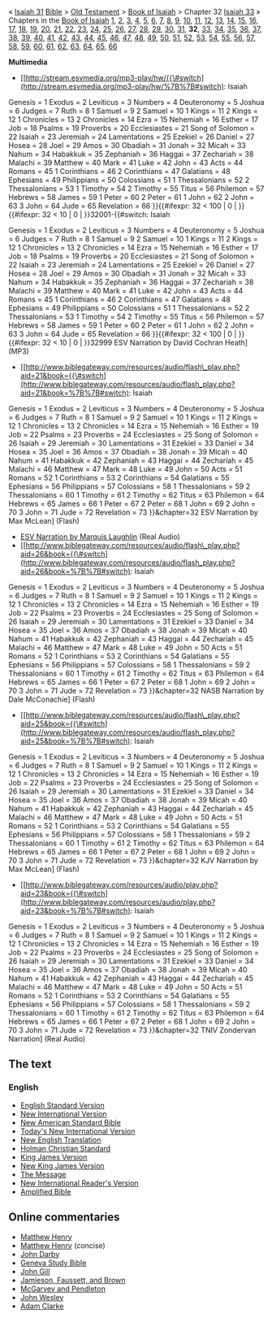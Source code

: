 «
[Isaiah 31](index.php?title=Isaiah_31&action=edit&redlink=1 "Isaiah 31 (page does not exist)")
[Bible](Bible "Bible") \>
[Old Testament](Old_Testament "Old Testament") \>
[Book of Isaiah](Book_of_Isaiah "Book of Isaiah") \> Chapter 32
[Isaiah 33](Isaiah_33 "Isaiah 33") »
Chapters in the [Book of Isaiah](Book_of_Isaiah "Book of Isaiah")
[1](index.php?title=Isaiah_1&action=edit&redlink=1 "Isaiah 1 (page does not exist)"),
[2](index.php?title=Isaiah_2&action=edit&redlink=1 "Isaiah 2 (page does not exist)"),
[3](index.php?title=Isaiah_3&action=edit&redlink=1 "Isaiah 3 (page does not exist)"),
[4](index.php?title=Isaiah_4&action=edit&redlink=1 "Isaiah 4 (page does not exist)"),
[5](index.php?title=Isaiah_5&action=edit&redlink=1 "Isaiah 5 (page does not exist)"),
[6](index.php?title=Isaiah_6&action=edit&redlink=1 "Isaiah 6 (page does not exist)"),
[7](index.php?title=Isaiah_7&action=edit&redlink=1 "Isaiah 7 (page does not exist)"),
[8](index.php?title=Isaiah_8&action=edit&redlink=1 "Isaiah 8 (page does not exist)"),
[9](Isaiah_9 "Isaiah 9"),
[10](index.php?title=Isaiah_10&action=edit&redlink=1 "Isaiah 10 (page does not exist)"),
[11](index.php?title=Isaiah_11&action=edit&redlink=1 "Isaiah 11 (page does not exist)"),
[12](index.php?title=Isaiah_12&action=edit&redlink=1 "Isaiah 12 (page does not exist)"),
[13](index.php?title=Isaiah_13&action=edit&redlink=1 "Isaiah 13 (page does not exist)"),
[14](index.php?title=Isaiah_14&action=edit&redlink=1 "Isaiah 14 (page does not exist)"),
[15](index.php?title=Isaiah_15&action=edit&redlink=1 "Isaiah 15 (page does not exist)"),
[16](index.php?title=Isaiah_16&action=edit&redlink=1 "Isaiah 16 (page does not exist)"),
[17](index.php?title=Isaiah_17&action=edit&redlink=1 "Isaiah 17 (page does not exist)"),
[18](index.php?title=Isaiah_18&action=edit&redlink=1 "Isaiah 18 (page does not exist)"),
[19](index.php?title=Isaiah_19&action=edit&redlink=1 "Isaiah 19 (page does not exist)"),
[20](index.php?title=Isaiah_20&action=edit&redlink=1 "Isaiah 20 (page does not exist)"),
[21](index.php?title=Isaiah_21&action=edit&redlink=1 "Isaiah 21 (page does not exist)"),
[22](index.php?title=Isaiah_22&action=edit&redlink=1 "Isaiah 22 (page does not exist)"),
[23](index.php?title=Isaiah_23&action=edit&redlink=1 "Isaiah 23 (page does not exist)"),
[24](index.php?title=Isaiah_24&action=edit&redlink=1 "Isaiah 24 (page does not exist)"),
[25](index.php?title=Isaiah_25&action=edit&redlink=1 "Isaiah 25 (page does not exist)"),
[26](index.php?title=Isaiah_26&action=edit&redlink=1 "Isaiah 26 (page does not exist)"),
[27](index.php?title=Isaiah_27&action=edit&redlink=1 "Isaiah 27 (page does not exist)"),
[28](index.php?title=Isaiah_28&action=edit&redlink=1 "Isaiah 28 (page does not exist)"),
[29](index.php?title=Isaiah_29&action=edit&redlink=1 "Isaiah 29 (page does not exist)"),
[30](index.php?title=Isaiah_30&action=edit&redlink=1 "Isaiah 30 (page does not exist)"),
[31](index.php?title=Isaiah_31&action=edit&redlink=1 "Isaiah 31 (page does not exist)"),
**32**, [33](Isaiah_33 "Isaiah 33"), [34](Isaiah_34 "Isaiah 34"),
[35](Isaiah_35 "Isaiah 35"), [36](Isaiah_36 "Isaiah 36"),
[37](Isaiah_37 "Isaiah 37"), [38](Isaiah_38 "Isaiah 38"),
[39](Isaiah_39 "Isaiah 39"), [40](Isaiah_40 "Isaiah 40"),
[41](Isaiah_41 "Isaiah 41"), [42](Isaiah_42 "Isaiah 42"),
[43](Isaiah_43 "Isaiah 43"), [44](Isaiah_44 "Isaiah 44"),
[45](Isaiah_45 "Isaiah 45"), [46](Isaiah_46 "Isaiah 46"),
[47](Isaiah_47 "Isaiah 47"), [48](Isaiah_48 "Isaiah 48"),
[49](index.php?title=Isaiah_49&action=edit&redlink=1 "Isaiah 49 (page does not exist)"),
[50](index.php?title=Isaiah_50&action=edit&redlink=1 "Isaiah 50 (page does not exist)"),
[51](index.php?title=Isaiah_51&action=edit&redlink=1 "Isaiah 51 (page does not exist)"),
[52](index.php?title=Isaiah_52&action=edit&redlink=1 "Isaiah 52 (page does not exist)"),
[53](Isaiah_53 "Isaiah 53"),
[54](index.php?title=Isaiah_54&action=edit&redlink=1 "Isaiah 54 (page does not exist)"),
[55](index.php?title=Isaiah_55&action=edit&redlink=1 "Isaiah 55 (page does not exist)"),
[56](index.php?title=Isaiah_56&action=edit&redlink=1 "Isaiah 56 (page does not exist)"),
[57](index.php?title=Isaiah_57&action=edit&redlink=1 "Isaiah 57 (page does not exist)"),
[58](index.php?title=Isaiah_58&action=edit&redlink=1 "Isaiah 58 (page does not exist)"),
[59](index.php?title=Isaiah_59&action=edit&redlink=1 "Isaiah 59 (page does not exist)"),
[60](index.php?title=Isaiah_60&action=edit&redlink=1 "Isaiah 60 (page does not exist)"),
[61](index.php?title=Isaiah_61&action=edit&redlink=1 "Isaiah 61 (page does not exist)"),
[62](index.php?title=Isaiah_62&action=edit&redlink=1 "Isaiah 62 (page does not exist)"),
[63](index.php?title=Isaiah_63&action=edit&redlink=1 "Isaiah 63 (page does not exist)"),
[64](index.php?title=Isaiah_64&action=edit&redlink=1 "Isaiah 64 (page does not exist)"),
[65](index.php?title=Isaiah_65&action=edit&redlink=1 "Isaiah 65 (page does not exist)"),
[66](index.php?title=Isaiah_66&action=edit&redlink=1 "Isaiah 66 (page does not exist)")

**Multimedia**

-   [[http://stream.esvmedia.org/mp3-play/hw/{{\#switch](http://stream.esvmedia.org/mp3-play/hw/%7B%7B#switch):
    Isaiah

Genesis = 1
Exodus = 2
Leviticus = 3
Numbers = 4
Deuteronomy = 5
Joshua = 6
Judges = 7
Ruth = 8
1 Samuel = 9
2 Samuel = 10
1 Kings = 11
2 Kings = 12
1 Chronicles = 13
2 Chronicles = 14
Ezra = 15
Nehemiah = 16
Esther = 17
Job = 18
Psalms = 19
Proverbs = 20
Ecclesiastes = 21
Song of Solomon = 22
Isaiah = 23
Jeremiah = 24
Lamentations = 25
Ezekiel = 26
Daniel = 27
Hosea = 28
Joel = 29
Amos = 30
Obadiah = 31
Jonah = 32
Micah = 33
Nahum = 34
Habakkuk = 35
Zephaniah = 36
Haggai = 37
Zechariah = 38
Malachi = 39
Matthew = 40
Mark = 41
Luke = 42
John = 43
Acts = 44
Romans = 45
1 Corinthians = 46
2 Corinthians = 47
Galatians = 48
Ephesians = 49
Philippians = 50
Colossians = 51
1 Thessalonians = 52
2 Thessalonians = 53
1 Timothy = 54
2 Timothy = 55
Titus = 56
Philemon = 57
Hebrews = 58
James = 59
1 Peter = 60
2 Peter = 61
1 John = 62
2 John = 63
3 John = 64
Jude = 65
Revelation = 66
}}{{\#ifexpr: 32 < 100 | 0 | }}{{\#ifexpr: 32 < 10 | 0 |
}}32001-{{\#switch: Isaiah

Genesis = 1
Exodus = 2
Leviticus = 3
Numbers = 4
Deuteronomy = 5
Joshua = 6
Judges = 7
Ruth = 8
1 Samuel = 9
2 Samuel = 10
1 Kings = 11
2 Kings = 12
1 Chronicles = 13
2 Chronicles = 14
Ezra = 15
Nehemiah = 16
Esther = 17
Job = 18
Psalms = 19
Proverbs = 20
Ecclesiastes = 21
Song of Solomon = 22
Isaiah = 23
Jeremiah = 24
Lamentations = 25
Ezekiel = 26
Daniel = 27
Hosea = 28
Joel = 29
Amos = 30
Obadiah = 31
Jonah = 32
Micah = 33
Nahum = 34
Habakkuk = 35
Zephaniah = 36
Haggai = 37
Zechariah = 38
Malachi = 39
Matthew = 40
Mark = 41
Luke = 42
John = 43
Acts = 44
Romans = 45
1 Corinthians = 46
2 Corinthians = 47
Galatians = 48
Ephesians = 49
Philippians = 50
Colossians = 51
1 Thessalonians = 52
2 Thessalonians = 53
1 Timothy = 54
2 Timothy = 55
Titus = 56
Philemon = 57
Hebrews = 58
James = 59
1 Peter = 60
2 Peter = 61
1 John = 62
2 John = 63
3 John = 64
Jude = 65
Revelation = 66
}}{{\#ifexpr: 32 < 100 | 0 | }}{{\#ifexpr: 32 < 10 | 0 | }}32999
ESV Narration by David Cochran Heath] (MP3)

-   [[http://www.biblegateway.com/resources/audio/flash\_play.php?aid=21&book={{\#switch](http://www.biblegateway.com/resources/audio/flash_play.php?aid=21&book=%7B%7B#switch):
    Isaiah

Genesis = 1
Exodus = 2
Leviticus = 3
Numbers = 4
Deuteronomy = 5
Joshua = 6
Judges = 7
Ruth = 8
1 Samuel = 9
2 Samuel = 10
1 Kings = 11
2 Kings = 12
1 Chronicles = 13
2 Chronicles = 14
Ezra = 15
Nehemiah = 16
Esther = 19
Job = 22
Psalms = 23
Proverbs = 24
Ecclesiastes = 25
Song of Solomon = 26
Isaiah = 29
Jeremiah = 30
Lamentations = 31
Ezekiel = 33
Daniel = 34
Hosea = 35
Joel = 36
Amos = 37
Obadiah = 38
Jonah = 39
Micah = 40
Nahum = 41
Habakkuk = 42
Zephaniah = 43
Haggai = 44
Zechariah = 45
Malachi = 46
Matthew = 47
Mark = 48
Luke = 49
John = 50
Acts = 51
Romans = 52
1 Corinthians = 53
2 Corinthians = 54
Galatians = 55
Ephesians = 56
Philippians = 57
Colossians = 58
1 Thessalonians = 59
2 Thessalonians = 60
1 Timothy = 61
2 Timothy = 62
Titus = 63
Philemon = 64
Hebrews = 65
James = 66
1 Peter = 67
2 Peter = 68
1 John = 69
2 John = 70
3 John = 71
Jude = 72
Revelation = 73
}}&chapter=32 ESV Narration by Max McLean] (Flash)

-   [ESV Narration by Marquis Laughlin](http://www.gnpcb.org/esv/share/audio/smil?passage=Isaiah+32)
    (Real Audio)
-   [[http://www.biblegateway.com/resources/audio/flash\_play.php?aid=26&book={{\#switch](http://www.biblegateway.com/resources/audio/flash_play.php?aid=26&book=%7B%7B#switch):
    Isaiah

Genesis = 1
Exodus = 2
Leviticus = 3
Numbers = 4
Deuteronomy = 5
Joshua = 6
Judges = 7
Ruth = 8
1 Samuel = 9
2 Samuel = 10
1 Kings = 11
2 Kings = 12
1 Chronicles = 13
2 Chronicles = 14
Ezra = 15
Nehemiah = 16
Esther = 19
Job = 22
Psalms = 23
Proverbs = 24
Ecclesiastes = 25
Song of Solomon = 26
Isaiah = 29
Jeremiah = 30
Lamentations = 31
Ezekiel = 33
Daniel = 34
Hosea = 35
Joel = 36
Amos = 37
Obadiah = 38
Jonah = 39
Micah = 40
Nahum = 41
Habakkuk = 42
Zephaniah = 43
Haggai = 44
Zechariah = 45
Malachi = 46
Matthew = 47
Mark = 48
Luke = 49
John = 50
Acts = 51
Romans = 52
1 Corinthians = 53
2 Corinthians = 54
Galatians = 55
Ephesians = 56
Philippians = 57
Colossians = 58
1 Thessalonians = 59
2 Thessalonians = 60
1 Timothy = 61
2 Timothy = 62
Titus = 63
Philemon = 64
Hebrews = 65
James = 66
1 Peter = 67
2 Peter = 68
1 John = 69
2 John = 70
3 John = 71
Jude = 72
Revelation = 73
}}&chapter=32 NASB Narration by Dale McConachie] (Flash)

-   [[http://www.biblegateway.com/resources/audio/flash\_play.php?aid=25&book={{\#switch](http://www.biblegateway.com/resources/audio/flash_play.php?aid=25&book=%7B%7B#switch):
    Isaiah

Genesis = 1
Exodus = 2
Leviticus = 3
Numbers = 4
Deuteronomy = 5
Joshua = 6
Judges = 7
Ruth = 8
1 Samuel = 9
2 Samuel = 10
1 Kings = 11
2 Kings = 12
1 Chronicles = 13
2 Chronicles = 14
Ezra = 15
Nehemiah = 16
Esther = 19
Job = 22
Psalms = 23
Proverbs = 24
Ecclesiastes = 25
Song of Solomon = 26
Isaiah = 29
Jeremiah = 30
Lamentations = 31
Ezekiel = 33
Daniel = 34
Hosea = 35
Joel = 36
Amos = 37
Obadiah = 38
Jonah = 39
Micah = 40
Nahum = 41
Habakkuk = 42
Zephaniah = 43
Haggai = 44
Zechariah = 45
Malachi = 46
Matthew = 47
Mark = 48
Luke = 49
John = 50
Acts = 51
Romans = 52
1 Corinthians = 53
2 Corinthians = 54
Galatians = 55
Ephesians = 56
Philippians = 57
Colossians = 58
1 Thessalonians = 59
2 Thessalonians = 60
1 Timothy = 61
2 Timothy = 62
Titus = 63
Philemon = 64
Hebrews = 65
James = 66
1 Peter = 67
2 Peter = 68
1 John = 69
2 John = 70
3 John = 71
Jude = 72
Revelation = 73
}}&chapter=32 KJV Narration by Max McLean] (Flash)

-   [[http://www.biblegateway.com/resources/audio/play.php?aid=23&book={{\#switch](http://www.biblegateway.com/resources/audio/play.php?aid=23&book=%7B%7B#switch):
    Isaiah

Genesis = 1
Exodus = 2
Leviticus = 3
Numbers = 4
Deuteronomy = 5
Joshua = 6
Judges = 7
Ruth = 8
1 Samuel = 9
2 Samuel = 10
1 Kings = 11
2 Kings = 12
1 Chronicles = 13
2 Chronicles = 14
Ezra = 15
Nehemiah = 16
Esther = 19
Job = 22
Psalms = 23
Proverbs = 24
Ecclesiastes = 25
Song of Solomon = 26
Isaiah = 29
Jeremiah = 30
Lamentations = 31
Ezekiel = 33
Daniel = 34
Hosea = 35
Joel = 36
Amos = 37
Obadiah = 38
Jonah = 39
Micah = 40
Nahum = 41
Habakkuk = 42
Zephaniah = 43
Haggai = 44
Zechariah = 45
Malachi = 46
Matthew = 47
Mark = 48
Luke = 49
John = 50
Acts = 51
Romans = 52
1 Corinthians = 53
2 Corinthians = 54
Galatians = 55
Ephesians = 56
Philippians = 57
Colossians = 58
1 Thessalonians = 59
2 Thessalonians = 60
1 Timothy = 61
2 Timothy = 62
Titus = 63
Philemon = 64
Hebrews = 65
James = 66
1 Peter = 67
2 Peter = 68
1 John = 69
2 John = 70
3 John = 71
Jude = 72
Revelation = 73
}}&chapter=32 TNIV Zondervan Narration] (Real Audio)

## The text

### English

-   [English Standard Version](http://www.gnpcb.org/esv/search/?q=Isaiah%2032)
-   [New International Version](http://www.biblegateway.com/passage/?search=Isaiah%2032&version=31)
-   [New American Standard Bible](http://www.biblegateway.com/passage/?search=Isaiah%2032&version=49)
-   [Today's New International Version](http://www.ibs.org/bible/verse/index.php?q=Isaiah%2032)
-   [New English Translation](http://net.bible.org/bible.php?book=Isaiah&chapter=32)
-   [Holman Christian Standard](http://www.biblegateway.com/passage/?search=Isaiah%2032&version=77)
-   [King James Version](http://www.biblegateway.com/passage/?search=Isaiah%2032&version=9)
-   [New King James Version](http://www.biblegateway.com/passage/?search=Isaiah%2032&version=50)
-   [The Message](http://www.biblegateway.com/passage/?search=Isaiah%2032&version=65)
-   [New International Reader's Version](http://www.biblegateway.com/passage/?search=Isaiah%2032&version=76)
-   [Amplified Bible](http://www.biblegateway.com/passage/?search=Isaiah%2032&version=45)

## Online commentaries

-   [Matthew Henry](http://eword.gospelcom.net/comments/isaiah/mh/isaiah32.htm)
-   [Matthew Henry](http://eword.gospelcom.net/comments/isaiah/mhc/isaiah32.htm)
    (concise)
-   [John Darby](http://eword.gospelcom.net/comments/isaiah/darby/isaiah32.htm)
-   [Geneva Study Bible](http://eword.gospelcom.net/comments/isaiah/geneva/isaiah32.htm)
-   [John Gill](http://eword.gospelcom.net/comments/isaiah/gill/isaiah32.htm)
-   [Jamieson, Faussett, and Brown](http://www.ewordtoday.com/comments/isaiah/jfb/isaiah32.htm)
-   [McGarvey and Pendleton](http://eword.gospelcom.net/comments/isaiah/four/isaiah32.htm)
-   [John Wesley](http://eword.gospelcom.net/comments/isaiah/wesley/isaiah32.htm)
-   [Adam Clarke](http://www.studylight.org/com/acc/view.cgi?book=isa&chapter=0032)



